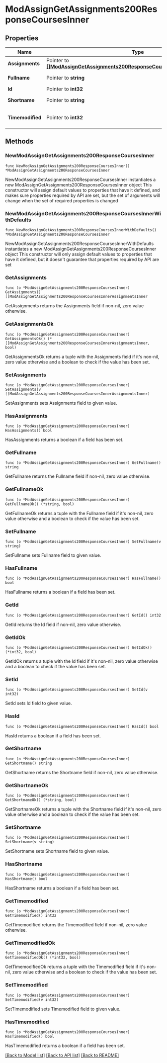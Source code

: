 # ModAssignGetAssignments200ResponseCoursesInner

## Properties

Name | Type | Description | Notes
------------ | ------------- | ------------- | -------------
**Assignments** | Pointer to [**[]ModAssignGetAssignments200ResponseCoursesInnerAssignmentsInner**](ModAssignGetAssignments200ResponseCoursesInnerAssignmentsInner.md) |  | [optional] 
**Fullname** | Pointer to **string** | course full name | [optional] 
**Id** | Pointer to **int32** | course id | [optional] 
**Shortname** | Pointer to **string** | course short name | [optional] 
**Timemodified** | Pointer to **int32** | last time modified | [optional] [default to null]

## Methods

### NewModAssignGetAssignments200ResponseCoursesInner

`func NewModAssignGetAssignments200ResponseCoursesInner() *ModAssignGetAssignments200ResponseCoursesInner`

NewModAssignGetAssignments200ResponseCoursesInner instantiates a new ModAssignGetAssignments200ResponseCoursesInner object
This constructor will assign default values to properties that have it defined,
and makes sure properties required by API are set, but the set of arguments
will change when the set of required properties is changed

### NewModAssignGetAssignments200ResponseCoursesInnerWithDefaults

`func NewModAssignGetAssignments200ResponseCoursesInnerWithDefaults() *ModAssignGetAssignments200ResponseCoursesInner`

NewModAssignGetAssignments200ResponseCoursesInnerWithDefaults instantiates a new ModAssignGetAssignments200ResponseCoursesInner object
This constructor will only assign default values to properties that have it defined,
but it doesn't guarantee that properties required by API are set

### GetAssignments

`func (o *ModAssignGetAssignments200ResponseCoursesInner) GetAssignments() []ModAssignGetAssignments200ResponseCoursesInnerAssignmentsInner`

GetAssignments returns the Assignments field if non-nil, zero value otherwise.

### GetAssignmentsOk

`func (o *ModAssignGetAssignments200ResponseCoursesInner) GetAssignmentsOk() (*[]ModAssignGetAssignments200ResponseCoursesInnerAssignmentsInner, bool)`

GetAssignmentsOk returns a tuple with the Assignments field if it's non-nil, zero value otherwise
and a boolean to check if the value has been set.

### SetAssignments

`func (o *ModAssignGetAssignments200ResponseCoursesInner) SetAssignments(v []ModAssignGetAssignments200ResponseCoursesInnerAssignmentsInner)`

SetAssignments sets Assignments field to given value.

### HasAssignments

`func (o *ModAssignGetAssignments200ResponseCoursesInner) HasAssignments() bool`

HasAssignments returns a boolean if a field has been set.

### GetFullname

`func (o *ModAssignGetAssignments200ResponseCoursesInner) GetFullname() string`

GetFullname returns the Fullname field if non-nil, zero value otherwise.

### GetFullnameOk

`func (o *ModAssignGetAssignments200ResponseCoursesInner) GetFullnameOk() (*string, bool)`

GetFullnameOk returns a tuple with the Fullname field if it's non-nil, zero value otherwise
and a boolean to check if the value has been set.

### SetFullname

`func (o *ModAssignGetAssignments200ResponseCoursesInner) SetFullname(v string)`

SetFullname sets Fullname field to given value.

### HasFullname

`func (o *ModAssignGetAssignments200ResponseCoursesInner) HasFullname() bool`

HasFullname returns a boolean if a field has been set.

### GetId

`func (o *ModAssignGetAssignments200ResponseCoursesInner) GetId() int32`

GetId returns the Id field if non-nil, zero value otherwise.

### GetIdOk

`func (o *ModAssignGetAssignments200ResponseCoursesInner) GetIdOk() (*int32, bool)`

GetIdOk returns a tuple with the Id field if it's non-nil, zero value otherwise
and a boolean to check if the value has been set.

### SetId

`func (o *ModAssignGetAssignments200ResponseCoursesInner) SetId(v int32)`

SetId sets Id field to given value.

### HasId

`func (o *ModAssignGetAssignments200ResponseCoursesInner) HasId() bool`

HasId returns a boolean if a field has been set.

### GetShortname

`func (o *ModAssignGetAssignments200ResponseCoursesInner) GetShortname() string`

GetShortname returns the Shortname field if non-nil, zero value otherwise.

### GetShortnameOk

`func (o *ModAssignGetAssignments200ResponseCoursesInner) GetShortnameOk() (*string, bool)`

GetShortnameOk returns a tuple with the Shortname field if it's non-nil, zero value otherwise
and a boolean to check if the value has been set.

### SetShortname

`func (o *ModAssignGetAssignments200ResponseCoursesInner) SetShortname(v string)`

SetShortname sets Shortname field to given value.

### HasShortname

`func (o *ModAssignGetAssignments200ResponseCoursesInner) HasShortname() bool`

HasShortname returns a boolean if a field has been set.

### GetTimemodified

`func (o *ModAssignGetAssignments200ResponseCoursesInner) GetTimemodified() int32`

GetTimemodified returns the Timemodified field if non-nil, zero value otherwise.

### GetTimemodifiedOk

`func (o *ModAssignGetAssignments200ResponseCoursesInner) GetTimemodifiedOk() (*int32, bool)`

GetTimemodifiedOk returns a tuple with the Timemodified field if it's non-nil, zero value otherwise
and a boolean to check if the value has been set.

### SetTimemodified

`func (o *ModAssignGetAssignments200ResponseCoursesInner) SetTimemodified(v int32)`

SetTimemodified sets Timemodified field to given value.

### HasTimemodified

`func (o *ModAssignGetAssignments200ResponseCoursesInner) HasTimemodified() bool`

HasTimemodified returns a boolean if a field has been set.


[[Back to Model list]](../README.md#documentation-for-models) [[Back to API list]](../README.md#documentation-for-api-endpoints) [[Back to README]](../README.md)


